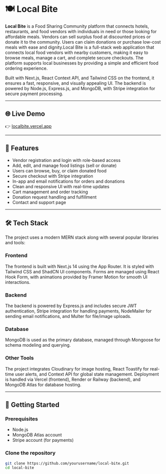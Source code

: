 # 🍽️ Local Bite

**Local Bite** is a Food Sharing Community platform that connects hotels, restaurants, and food vendors with individuals in need or those looking for affordable meals. Vendors can sell surplus food at discounted prices or donate it to the community. Users can claim donations or purchase low-cost meals with ease and dignity.Local Bite is a full-stack web application that connects local food vendors with nearby customers, making it easy to browse meals, manage a cart, and complete secure checkouts. The platform supports local businesses by providing a simple and efficient food ordering experience.

Built with Next.js, React Context API, and Tailwind CSS on the frontend, it ensures a fast, responsive, and visually appealing UI. The backend is powered by Node.js, Express.js, and MongoDB, with Stripe integration for secure payment processing.

---

## 🌐 Live Demo

👉 [localbite.vercel.app](https://frontend-xi-bay-91.vercel.app/)

---

## 📌 Features

- Vendor registration and login with role-based access
- Add, edit, and manage food listings (sell or donate)
- Users can browse, buy, or claim donated food
- Secure checkout with Stripe integration
- In-app and email notifications for orders and donations
- Clean and responsive UI with real-time updates
- Cart management and order tracking
- Donation request handling and fulfillment
- Contact and support page

---

## 🛠️ Tech Stack

The project uses a modern MERN stack along with several popular libraries and tools:

### Frontend
The frontend is built with Next.js 14 using the App Router. It is styled with Tailwind CSS and ShadCN UI components. Forms are managed using React Hook Form, with animations provided by Framer Motion for smooth UI interactions.

### Backend
The backend is powered by Express.js and includes secure JWT authentication, Stripe integration for handling payments, NodeMailer for sending email notifications, and Multer for file/image uploads.

### Database
MongoDB is used as the primary database, managed through Mongoose for schema modeling and querying.

### Other Tools
The project integrates Cloudinary for image hosting, React Toastify for real-time user alerts, and Context API for global state management. Deployment is handled via Vercel (frontend), Render or Railway (backend), and MongoDB Atlas for database hosting.

---

## 🚀 Getting Started

### Prerequisites

- Node.js
- MongoDB Atlas account
- Stripe account (for payments)

### Clone the repository

```bash
git clone https://github.com/yourusername/local-bite.git
cd local-bite

